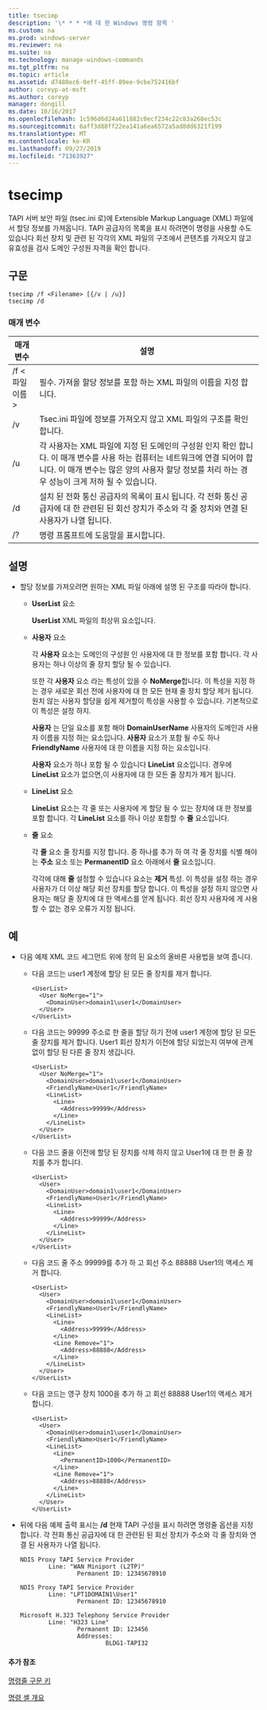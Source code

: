 ```yaml
---
title: tsecimp
description: '\* * * *에 대 한 Windows 명령 항목 '
ms.custom: na
ms.prod: windows-server
ms.reviewer: na
ms.suite: na
ms.technology: manage-windows-commands
ms.tgt_pltfrm: na
ms.topic: article
ms.assetid: d7488ec6-0eff-45ff-89ee-9cbe752416bf
author: coreyp-at-msft
ms.author: coreyp
manager: dongill
ms.date: 10/16/2017
ms.openlocfilehash: 1c596d6d24a611882c0ecf234c22c83a268ec53c
ms.sourcegitcommit: 6aff3d88ff22ea141a6ea6572a5ad8dd6321f199
ms.translationtype: MT
ms.contentlocale: ko-KR
ms.lasthandoff: 09/27/2019
ms.locfileid: "71363927"
---
```

# <a name="tsecimp"></a>tsecimp



TAPI 서버 보안 파일 (tsec.ini 로)에 Extensible Markup Language (XML) 파일에서 할당 정보를 가져옵니다. TAPI 공급자의 목록을 표시 하려면이 명령을 사용할 수도 있습니다 회선 장치 및 관련 된 각각의 XML 파일의 구조에서 콘텐츠를 가져오지 않고 유효성을 검사 도메인 구성원 자격을 확인 합니다.

## <a name="syntax"></a>구문

```
tsecimp /f <Filename> [{/v | /u}]
tsecimp /d
```

### <a name="parameters"></a>매개 변수

|매개 변수|설명|
|---------|-----------|
|/f \<파일 이름 >|필수. 가져올 할당 정보를 포함 하는 XML 파일의 이름을 지정 합니다.|
|/v|Tsec.ini 파일에 정보를 가져오지 않고 XML 파일의 구조를 확인 합니다.|
|/u|각 사용자는 XML 파일에 지정 된 도메인의 구성원 인지 확인 합니다. 이 매개 변수를 사용 하는 컴퓨터는 네트워크에 연결 되어야 합니다. 이 매개 변수는 많은 양의 사용자 할당 정보를 처리 하는 경우 성능이 크게 저하 될 수 있습니다.|
|/d|설치 된 전화 통신 공급자의 목록이 표시 됩니다. 각 전화 통신 공급자에 대 한 관련된 된 회선 장치가 주소와 각 줄 장치와 연결 된 사용자가 나열 됩니다.|
|/?|명령 프롬프트에 도움말을 표시합니다.|

## <a name="remarks"></a>설명

-   할당 정보를 가져오려면 원하는 XML 파일 아래에 설명 된 구조를 따라야 합니다.  
    -   **UserList** 요소

        **UserList** XML 파일의 최상위 요소입니다.
    -   **사용자** 요소

        각 **사용자** 요소는 도메인의 구성원 인 사용자에 대 한 정보를 포함 합니다. 각 사용자는 하나 이상의 줄 장치 할당 될 수 있습니다.

        또한 각 **사용자** 요소 라는 특성이 있을 수 **NoMerge**합니다. 이 특성을 지정 하는 경우 새로운 회선 전에 사용자에 대 한 모든 현재 줄 장치 할당 제거 됩니다. 원치 않는 사용자 할당을 쉽게 제거할이 특성을 사용할 수 있습니다. 기본적으로이 특성은 설정 하지.

        **사용자** 는 단일 요소를 포함 해야 **DomainUserName** 사용자의 도메인과 사용자 이름을 지정 하는 요소입니다. **사용자** 요소가 포함 될 수도 하나 **FriendlyName** 사용자에 대 한 이름을 지정 하는 요소입니다.

        **사용자** 요소가 하나 포함 될 수 있습니다 **LineList** 요소입니다. 경우에 **LineList** 요소가 없으면,이 사용자에 대 한 모든 줄 장치가 제거 됩니다.
    -   **LineList** 요소

        **LineList** 요소는 각 줄 또는 사용자에 게 할당 될 수 있는 장치에 대 한 정보를 포함 합니다. 각 **LineList** 요소를 하나 이상 포함할 수 **줄** 요소입니다.
    -   **줄** 요소

        각 **줄** 요소 줄 장치를 지정 합니다. 중 하나를 추가 하 여 각 줄 장치를 식별 해야는 **주소** 요소 또는 **PermanentID** 요소 아래에서 **줄** 요소입니다.

        각각에 대해 **줄** 설정할 수 있습니다 요소는 **제거** 특성. 이 특성을 설정 하는 경우 사용자가 더 이상 해당 회선 장치를 할당 합니다. 이 특성을 설정 하지 않으면 사용자는 해당 줄 장치에 대 한 액세스를 얻게 됩니다. 회선 장치 사용자에 게 사용할 수 없는 경우 오류가 지정 됩니다.

## <a name="examples"></a>예
- 다음 예제 XML 코드 세그먼트 위에 정의 된 요소의 올바른 사용법을 보여 줍니다.  
  - 다음 코드는 user1 계정에 할당 된 모든 줄 장치를 제거 합니다.  
    ```
    <UserList>
      <User NoMerge="1">
        <DomainUser>domain1\user1</DomainUser>
      </User>
    </UserList>
    ```  
  - 다음 코드는 99999 주소로 한 줄을 할당 하기 전에 user1 계정에 할당 된 모든 줄 장치를 제거 합니다. User1 회선 장치가 이전에 할당 되었는지 여부에 관계 없이 할당 된 다른 줄 장치 생깁니다.  
    ```
    <UserList>
      <User NoMerge="1">
        <DomainUser>domain1\user1</DomainUser>
        <FriendlyName>User1</FriendlyName>
        <LineList>
          <Line>
            <Address>99999</Address>
          </Line>
        </LineList>
      </User>
    </UserList>
    ```  
  - 다음 코드 줄을 이전에 할당 된 장치를 삭제 하지 않고 User1에 대 한 한 줄 장치를 추가 합니다.  
    ```
    <UserList>
      <User>
        <DomainUser>domain1\user1</DomainUser>
        <FriendlyName>User1</FriendlyName>
        <LineList>
          <Line>
            <Address>99999</Address>
          </Line>
        </LineList>
      </User>
    </UserList>
    ```  
  - 다음 코드 줄 주소 99999를 추가 하 고 회선 주소 88888 User1의 액세스 제거 합니다.  
    ```
    <UserList>
      <User>
        <DomainUser>domain1\user1</DomainUser>
        <FriendlyName>User1</FriendlyName>
        <LineList>
          <Line>
            <Address>99999</Address>
          </Line>
          <Line Remove="1">
            <Address>88888</Address>
          </Line>
        </LineList>
      </User>
    </UserList>
    ```  
  - 다음 코드는 영구 장치 1000을 추가 하 고 회선 88888 User1의 액세스 제거 합니다.  
    ```
    <UserList>
      <User>
        <DomainUser>domain1\user1</DomainUser>
        <FriendlyName>User1</FriendlyName>
        <LineList>
          <Line>
            <PermanentID>1000</PermanentID>
          </Line>
          <Line Remove="1">
            <Address>88888</Address>
          </Line>
        </LineList>
      </User>
    </UserList>
    ```

-   뒤에 다음 예제 출력 표시는 **/d** 현재 TAPI 구성을 표시 하려면 명령줄 옵션을 지정 합니다. 각 전화 통신 공급자에 대 한 관련된 된 회선 장치가 주소와 각 줄 장치와 연결 된 사용자가 나열 됩니다.  
    ```
    NDIS Proxy TAPI Service Provider
            Line: "WAN Miniport (L2TP)"
                    Permanent ID: 12345678910

    NDIS Proxy TAPI Service Provider
            Line: "LPT1DOMAIN1\User1"
                    Permanent ID: 12345678910

    Microsoft H.323 Telephony Service Provider
            Line: "H323 Line"
                    Permanent ID: 123456
                    Addresses:
                            BLDG1-TAPI32

    ```

#### <a name="additional-references"></a>추가 참조

[명령줄 구문 키](command-line-syntax-key.md)

[명령 셸 개요](https://technet.microsoft.com/library/cc737438(v=ws.10).aspx)
